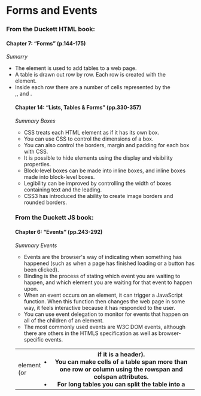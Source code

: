 # Forms and Events

### From the Duckett HTML book:

#### Chapter 7: “Forms” (p.144-175)

*Sumarry*

- The <table> element is used to add tables to a web
page.
- A table is drawn out row by row. Each row is created
with the <tr> element.
- Inside each row there are a number of cells
represented by the <td> element (or <th> if it is a
header).
- You can make cells of a table span more than one row
or column using the rowspan and colspan attributes.
- For long tables you can split the table into a <thead>,
<tbody>, and <tfoot>.

#### Chapter 14: “Lists, Tables & Forms” (pp.330-357)

*Summary Boxes*

- CSS treats each HTML element as if it has its own box.
- You can use CSS to control the dimensions of a box.
- You can also control the borders, margin and padding
for each box with CSS.
- It is possible to hide elements using the display and
visibility properties.
- Block-level boxes can be made into inline boxes, and
inline boxes made into block-level boxes.
- Legibility can be improved by controlling the width of
boxes containing text and the leading.
- CSS3 has introduced the ability to create image
borders and rounded borders.


### From the Duckett JS book:

#### Chapter 6: “Events” (pp.243-292)

*Summary Events*

- Events are the browser's way of indicating when
something has happened (such as when a page has
finished loading or a button has been clicked).
- Binding is the process of stating which event you are
waiting to happen, and which element you are waiting
for that event to happen upon.
- When an event occurs on an element, it can trigger a
JavaScript function. When this function then changes
the web page in some way, it feels interactive because
it has responded to the user.
- You can use event delegation to monitor for events
that happen on all of the children of an element.
- The most commonly used events are W3C DOM
events, although there are others in the HTMLS
specification as well as browser-specific events.